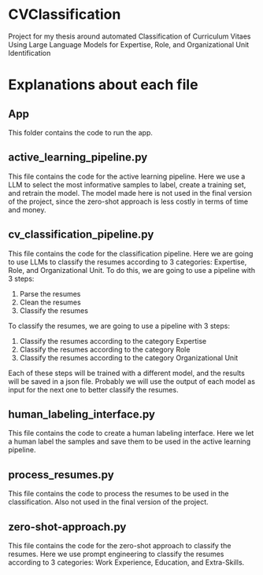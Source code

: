 # CVClassification
Project for my thesis around automated Classification of Curriculum Vitaes Using Large Language Models for Expertise, Role, and Organizational Unit Identification

# Explanations about each file

## App
This folder contains the code to run the app.

## active_learning_pipeline.py
This file contains the code for the active learning pipeline. Here we use a LLM to select the most informative samples to label, create a training set, and retrain the model. The model made here is not used in the final version of the project, since the zero-shot approach is less costly in terms of time and money.

## cv_classification_pipeline.py
This file contains the code for the classification pipeline. Here we are going to use LLMs to classify the resumes according to 3 categories: Expertise, Role, and Organizational Unit. To do this, we are going to use a pipeline with 3 steps:

1. Parse the resumes
2. Clean the resumes
3. Classify the resumes

To classify the resumes, we are going to use a pipeline with 3 steps:

1. Classify the resumes according to the category Expertise
2. Classify the resumes according to the category Role
3. Classify the resumes according to the category Organizational Unit

Each of these steps will be trained with a different model, and the results will be saved in a json file. Probably we will use the output of each model as input for the next one to better classify the resumes.

## human_labeling_interface.py
This file contains the code to create a human labeling interface. Here we let a human label the samples and save them to be used in the active learning pipeline.

## process_resumes.py
This file contains the code to process the resumes to be used in the classification. Also not used in the final version of the project.

## zero-shot-approach.py
This file contains the code for the zero-shot approach to classify the resumes. Here we use prompt engineering to classify the resumes according to 3 categories: Work Experience, Education, and Extra-Skills.


